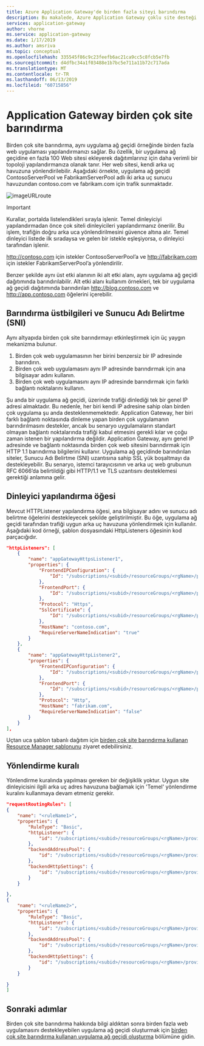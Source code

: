 ```yaml
---
title: Azure Application Gateway'de birden fazla siteyi barındırma
description: Bu makalede, Azure Application Gateway çoklu site desteği'ne genel bakış sağlar.
services: application-gateway
author: vhorne
ms.service: application-gateway
ms.date: 1/17/2019
ms.author: amsriva
ms.topic: conceptual
ms.openlocfilehash: 335545f86c9c23feefb6ac21ca9cc5c8fcb5e7fb
ms.sourcegitcommit: d4dfbc34a1f03488e1b7bc5e711a11b72c717ada
ms.translationtype: MT
ms.contentlocale: tr-TR
ms.lasthandoff: 06/13/2019
ms.locfileid: "60715856"
---
```

# <a name="application-gateway-multiple-site-hosting"></a>Application Gateway birden çok site barındırma

Birden çok site barındırma, aynı uygulama ağ geçidi örneğinde birden fazla web uygulaması yapılandırmanızı sağlar. Bu özellik, bir uygulama ağ geçidine en fazla 100 Web sitesi ekleyerek dağıtımlarınız için daha verimli bir topoloji yapılandırmanıza olanak tanır. Her web sitesi, kendi arka uç havuzuna yönlendirilebilir. Aşağıdaki örnekte, uygulama ağ geçidi ContosoServerPool ve FabrikamServerPool adlı iki arka uç sunucu havuzundan contoso.com ve fabrikam.com için trafik sunmaktadır.

![imageURLroute](./media/multiple-site-overview/multisite.png)

> [!IMPORTANT]
> Kurallar, portalda listelendikleri sırayla işlenir. Temel dinleyiciyi yapılandırmadan önce çok siteli dinleyicileri yapılandırmanız önerilir.  Bu işlem, trafiğin doğru arka uca yönlendirilmesini güvence altına alır. Temel dinleyici listede ilk sıradaysa ve gelen bir istekle eşleşiyorsa, o dinleyici tarafından işlenir.

http://contoso.com için istekler ContosoServerPool’a ve http://fabrikam.com için istekler FabrikamServerPool’a yönlendirilir.

Benzer şekilde aynı üst etki alanının iki alt etki alanı, aynı uygulama ağ geçidi dağıtımında barındırılabilir. Alt etki alanı kullanım örnekleri, tek bir uygulama ağ geçidi dağıtımında barındırılan http://blog.contoso.com ve http://app.contoso.com öğelerini içerebilir.

## <a name="host-headers-and-server-name-indication-sni"></a>Barındırma üstbilgileri ve Sunucu Adı Belirtme (SNI)

Aynı altyapıda birden çok site barındırmayı etkinleştirmek için üç yaygın mekanizma bulunur.

1. Birden çok web uygulamasının her birini benzersiz bir IP adresinde barındırın.
2. Birden çok web uygulamasını aynı IP adresinde barındırmak için ana bilgisayar adını kullanın.
3. Birden çok web uygulamasını aynı IP adresinde barındırmak için farklı bağlantı noktalarını kullanın.

Şu anda bir uygulama ağ geçidi, üzerinde trafiği dinlediği tek bir genel IP adresi almaktadır. Bu nedenle, her biri kendi IP adresine sahip olan birden çok uygulama şu anda desteklenmemektedir. Application Gateway, her biri farklı bağlantı noktasında dinleme yapan birden çok uygulamanın barındırılmasını destekler, ancak bu senaryo uygulamaların standart olmayan bağlantı noktalarında trafiği kabul etmesini gerekli kılar ve çoğu zaman istenen bir yapılandırma değildir. Application Gateway, aynı genel IP adresinde ve bağlantı noktasında birden çok web sitesini barındırmak için HTTP 1.1 barındırma bilgilerini kullanır. Uygulama ağ geçidinde barındırılan siteler, Sunucu Adı Belirtme (SNI) uzantısına sahip SSL yük boşaltmayı da destekleyebilir. Bu senaryo, istemci tarayıcısının ve arka uç web grubunun RFC 6066’da belirtildiği gibi HTTP/1.1 ve TLS uzantısını desteklemesi gerektiği anlamına gelir.

## <a name="listener-configuration-element"></a>Dinleyici yapılandırma öğesi

Mevcut HTTPListener yapılandırma öğesi, ana bilgisayar adını ve sunucu adı belirtme öğelerini destekleyecek şekilde geliştirilmiştir. Bu öğe, uygulama ağ geçidi tarafından trafiği uygun arka uç havuzuna yönlendirmek için kullanılır. Aşağıdaki kod örneği, şablon dosyasındaki HttpListeners öğesinin kod parçacığıdır.

```json
"httpListeners": [
    {
        "name": "appGatewayHttpsListener1",
        "properties": {
            "FrontendIPConfiguration": {
                "Id": "/subscriptions/<subid>/resourceGroups/<rgName>/providers/Microsoft.Network/applicationGateways/applicationGateway1/frontendIPConfigurations/DefaultFrontendPublicIP"
            },
            "FrontendPort": {
                "Id": "/subscriptions/<subid>/resourceGroups/<rgName>/providers/Microsoft.Network/applicationGateways/applicationGateway1/frontendPorts/appGatewayFrontendPort443'"
            },
            "Protocol": "Https",
            "SslCertificate": {
                "Id": "/subscriptions/<subid>/resourceGroups/<rgName>/providers/Microsoft.Network/applicationGateways/applicationGateway1/sslCertificates/appGatewaySslCert1'"
            },
            "HostName": "contoso.com",
            "RequireServerNameIndication": "true"
        }
    },
    {
        "name": "appGatewayHttpListener2",
        "properties": {
            "FrontendIPConfiguration": {
                "Id": "/subscriptions/<subid>/resourceGroups/<rgName>/providers/Microsoft.Network/applicationGateways/applicationGateway1/frontendIPConfigurations/appGatewayFrontendIP'"
            },
            "FrontendPort": {
                "Id": "/subscriptions/<subid>/resourceGroups/<rgName>/providers/Microsoft.Network/applicationGateways/applicationGateway1/frontendPorts/appGatewayFrontendPort80'"
            },
            "Protocol": "Http",
            "HostName": "fabrikam.com",
            "RequireServerNameIndication": "false"
        }
    }
],
```

Uçtan uca şablon tabanlı dağıtım için [birden çok site barındırma kullanan Resource Manager şablonunu](https://github.com/Azure/azure-quickstart-templates/blob/master/201-application-gateway-multihosting) ziyaret edebilirsiniz.

## <a name="routing-rule"></a>Yönlendirme kuralı

Yönlendirme kuralında yapılması gereken bir değişiklik yoktur. Uygun site dinleyicisini ilgili arka uç adres havuzuna bağlamak için 'Temel' yönlendirme kuralını kullanmaya devam etmeniz gerekir.

```json
"requestRoutingRules": [
{
    "name": "<ruleName1>",
    "properties": {
        "RuleType": "Basic",
        "httpListener": {
            "id": "/subscriptions/<subid>/resourceGroups/<rgName>/providers/Microsoft.Network/applicationGateways/applicationGateway1/httpListeners/appGatewayHttpsListener1')]"
        },
        "backendAddressPool": {
            "id": "/subscriptions/<subid>/resourceGroups/<rgName>/providers/Microsoft.Network/applicationGateways/applicationGateway1/backendAddressPools/ContosoServerPool')]"
        },
        "backendHttpSettings": {
            "id": "/subscriptions/<subid>/resourceGroups/<rgName>/providers/Microsoft.Network/applicationGateways/applicationGateway1/backendHttpSettingsCollection/appGatewayBackendHttpSettings')]"
        }
    }

},
{
    "name": "<ruleName2>",
    "properties": {
        "RuleType": "Basic",
        "httpListener": {
            "id": "/subscriptions/<subid>/resourceGroups/<rgName>/providers/Microsoft.Network/applicationGateways/applicationGateway1/httpListeners/appGatewayHttpListener2')]"
        },
        "backendAddressPool": {
            "id": "/subscriptions/<subid>/resourceGroups/<rgName>/providers/Microsoft.Network/applicationGateways/applicationGateway1/backendAddressPools/FabrikamServerPool')]"
        },
        "backendHttpSettings": {
            "id": "/subscriptions/<subid>/resourceGroups/<rgName>/providers/Microsoft.Network/applicationGateways/applicationGateway1/backendHttpSettingsCollection/appGatewayBackendHttpSettings')]"
        }
    }

}
]
```

## <a name="next-steps"></a>Sonraki adımlar

Birden çok site barındırma hakkında bilgi aldıktan sonra birden fazla web uygulamasını destekleyebilen uygulama ağ geçidi oluşturmak için [birden çok site barındırma kullanan uygulama ağ geçidi oluşturma](tutorial-multiple-sites-powershell.md) bölümüne gidin.

